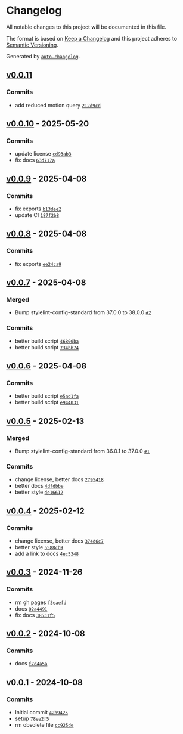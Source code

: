 # Changelog

All notable changes to this project will be documented in this file.

The format is based on [Keep a Changelog](https://keepachangelog.com/en/1.0.0/)
and this project adheres to [Semantic Versioning](https://semver.org/spec/v2.0.0.html).

Generated by [`auto-changelog`](https://github.com/CookPete/auto-changelog).

## [v0.0.11](https://github.com/substrate-system/a11y/compare/v0.0.10...v0.0.11)

### Commits

- add reduced motion query [`212d9cd`](https://github.com/substrate-system/a11y/commit/212d9cd4e415565d823bd05f8f43820e63a66f1c)

## [v0.0.10](https://github.com/substrate-system/a11y/compare/v0.0.9...v0.0.10) - 2025-05-20

### Commits

- update license [`cd93ab3`](https://github.com/substrate-system/a11y/commit/cd93ab31b57a8bcc34c68e908c96058585971c44)
- fix docs [`63d717a`](https://github.com/substrate-system/a11y/commit/63d717aae018410680a80b03d6734410f0bd6b45)

## [v0.0.9](https://github.com/substrate-system/a11y/compare/v0.0.8...v0.0.9) - 2025-04-08

### Commits

- fix exports [`b13dee2`](https://github.com/substrate-system/a11y/commit/b13dee28c791a7d44df68f308f1a095fbeb36323)
- update CI [`187f2b8`](https://github.com/substrate-system/a11y/commit/187f2b8a5ac7bb37707b3a82dacd82a181f21fea)

## [v0.0.8](https://github.com/substrate-system/a11y/compare/v0.0.7...v0.0.8) - 2025-04-08

### Commits

- fix exports [`ee24ca9`](https://github.com/substrate-system/a11y/commit/ee24ca941f148db24a48065107733dbc1abbd56d)

## [v0.0.7](https://github.com/substrate-system/a11y/compare/v0.0.6...v0.0.7) - 2025-04-08

### Merged

- Bump stylelint-config-standard from 37.0.0 to 38.0.0 [`#2`](https://github.com/substrate-system/a11y/pull/2)

### Commits

- better build script [`46800ba`](https://github.com/substrate-system/a11y/commit/46800bab7ea0a80804e7864e13d91f0edf86f188)
- better build script [`734bb74`](https://github.com/substrate-system/a11y/commit/734bb744651c1a65c315919155c9b33a7650ecc5)

## [v0.0.6](https://github.com/substrate-system/a11y/compare/v0.0.5...v0.0.6) - 2025-04-08

### Commits

- better build script [`e5ad1fa`](https://github.com/substrate-system/a11y/commit/e5ad1fa70b618eaea98ec56112632fa14b34836f)
- better build script [`e944031`](https://github.com/substrate-system/a11y/commit/e9440311cef3cfaf859665ccbab68dc4ea3b058f)

## [v0.0.5](https://github.com/substrate-system/a11y/compare/v0.0.4...v0.0.5) - 2025-02-13

### Merged

- Bump stylelint-config-standard from 36.0.1 to 37.0.0 [`#1`](https://github.com/substrate-system/a11y/pull/1)

### Commits

- change license, better docs [`2795418`](https://github.com/substrate-system/a11y/commit/2795418ee18b09a710290539396937bdf1159fea)
- better docs [`4dfdbbe`](https://github.com/substrate-system/a11y/commit/4dfdbbe7dbedf5878d2683f366871ed6dc4433e5)
- better style [`de16612`](https://github.com/substrate-system/a11y/commit/de166121820154a93732fc2d7b59a129d8340ae2)

## [v0.0.4](https://github.com/substrate-system/a11y/compare/v0.0.3...v0.0.4) - 2025-02-12

### Commits

- change license, better docs [`374d6c7`](https://github.com/substrate-system/a11y/commit/374d6c703bde1ee5a89d50c28d9805a55f354bf6)
- better style [`5588cb9`](https://github.com/substrate-system/a11y/commit/5588cb9a88fd8ae7b4c77f659434300fd8b1e788)
- add a link to docs [`4ec5348`](https://github.com/substrate-system/a11y/commit/4ec5348110efd3e87aac48b2be52529f3376ee35)

## [v0.0.3](https://github.com/substrate-system/a11y/compare/v0.0.2...v0.0.3) - 2024-11-26

### Commits

- rm gh pages [`f3eaefd`](https://github.com/substrate-system/a11y/commit/f3eaefd1689e45118bd3092fc145dbcb398b8c3b)
- docs [`02a4491`](https://github.com/substrate-system/a11y/commit/02a4491a0a8b83a6e5dd9980606244ce14741d3c)
- fix docs [`38531f5`](https://github.com/substrate-system/a11y/commit/38531f593d126935073407f6a3caecb945fb8011)

## [v0.0.2](https://github.com/substrate-system/a11y/compare/v0.0.1...v0.0.2) - 2024-10-08

### Commits

- docs [`f7d4a5a`](https://github.com/substrate-system/a11y/commit/f7d4a5a36cc2285e2322574ac0775113965cb510)

## v0.0.1 - 2024-10-08

### Commits

- Initial commit [`42b9425`](https://github.com/substrate-system/a11y/commit/42b942526b65bc9166894d360b2af54729e206b9)
- setup [`78ee2f5`](https://github.com/substrate-system/a11y/commit/78ee2f511f93bcd75c97b3365eea88098c25eec9)
- rm obsolete file [`cc925de`](https://github.com/substrate-system/a11y/commit/cc925de250df0e33cc2e91b57204bbcd7a01c6b8)

